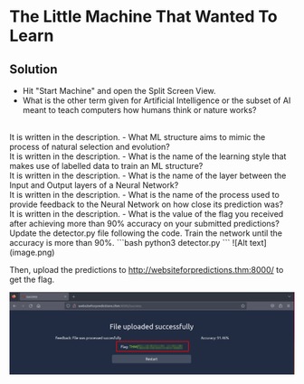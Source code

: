 # The Little Machine That Wanted To Learn

## Solution
- Hit "Start Machine" and open the Split Screen View.
- What is the other term given for Artificial Intelligence or the subset of AI meant to teach computers how humans think or nature works? 
<br/>
It is written in the description.
- What ML structure aims to mimic the process of natural selection and evolution?
<br/>
It is written in the description.
- What is the name of the learning style that makes use of labelled data to train an ML structure?
<br/>
It is written in the description.
- What is the name of the layer between the Input and Output layers of a Neural Network?
<br/>
It is written in the description.
- What is the name of the process used to provide feedback to the Neural Network on how close its prediction was?
<br/>
It is written in the description.
- What is the value of the flag you received after achieving more than 90% accuracy on your submitted predictions?
<br/>
Update the detector.py file following the code. Train the network until the accuracy is more than 90%.
```bash
python3 detector.py
```
![Alt text](image.png)

Then, upload the predictions to http://websiteforpredictions.thm:8000/ to get the flag.

![Alt text](image-1.png)
